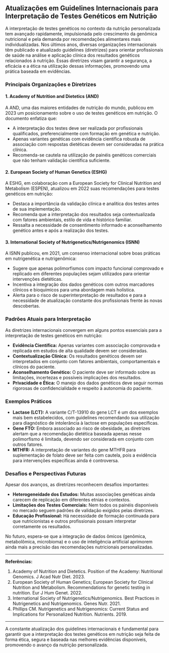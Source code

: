 
## Atualizações em Guidelines Internacionais para Interpretação de Testes Genéticos em Nutrição

A interpretação de testes genéticos no contexto da nutrição personalizada tem avançado rapidamente, impulsionada pelo crescimento da genômica nutricional e pela demanda por recomendações alimentares mais individualizadas. Nos últimos anos, diversas organizações internacionais têm publicado e atualizado guidelines (diretrizes) para orientar profissionais de saúde na análise e aplicação clínica dos resultados genéticos relacionados à nutrição. Essas diretrizes visam garantir a segurança, a eficácia e a ética na utilização dessas informações, promovendo uma prática baseada em evidências.

### Principais Organizações e Diretrizes

#### 1. **Academy of Nutrition and Dietetics (AND)**
A AND, uma das maiores entidades de nutrição do mundo, publicou em 2023 um posicionamento sobre o uso de testes genéticos em nutrição. O documento enfatiza que:

- A interpretação dos testes deve ser realizada por profissionais qualificados, preferencialmente com formação em genética e nutrição.
- Apenas variantes genéticas com evidência científica robusta de associação com respostas dietéticas devem ser consideradas na prática clínica.
- Recomenda-se cautela na utilização de painéis genéticos comerciais que não tenham validação científica suficiente.

#### 2. **European Society of Human Genetics (ESHG)**
A ESHG, em colaboração com a European Society for Clinical Nutrition and Metabolism (ESPEN), atualizou em 2022 suas recomendações para testes genéticos em nutrição:

- Destaca a importância da validação clínica e analítica dos testes antes de sua implementação.
- Recomenda que a interpretação dos resultados seja contextualizada com fatores ambientais, estilo de vida e histórico familiar.
- Ressalta a necessidade de consentimento informado e aconselhamento genético antes e após a realização dos testes.

#### 3. **International Society of Nutrigenetics/Nutrigenomics (ISNN)**
A ISNN publicou, em 2021, um consenso internacional sobre boas práticas em nutrigenética e nutrigenômica:

- Sugere que apenas polimorfismos com impacto funcional comprovado e replicado em diferentes populações sejam utilizados para orientar intervenções dietéticas.
- Incentiva a integração dos dados genéticos com outros marcadores clínicos e bioquímicos para uma abordagem mais holística.
- Alerta para o risco de superinterpretação de resultados e para a necessidade de atualização constante dos profissionais frente às novas descobertas.

### Padrões Atuais para Interpretação

As diretrizes internacionais convergem em alguns pontos essenciais para a interpretação de testes genéticos em nutrição:

- **Evidência Científica:** Apenas variantes com associação comprovada e replicada em estudos de alta qualidade devem ser consideradas.
- **Contextualização Clínica:** Os resultados genéticos devem ser interpretados em conjunto com fatores ambientais, comportamentais e clínicos do paciente.
- **Aconselhamento Genético:** O paciente deve ser informado sobre as limitações, incertezas e possíveis implicações dos resultados.
- **Privacidade e Ética:** O manejo dos dados genéticos deve seguir normas rigorosas de confidencialidade e respeito à autonomia do paciente.

### Exemplos Práticos

- **Lactase (LCT):** A variante C/T-13910 do gene LCT é um dos exemplos mais bem estabelecidos, com guidelines recomendando sua utilização para diagnóstico de intolerância à lactose em populações específicas.
- **Gene FTO:** Embora associado ao risco de obesidade, as diretrizes alertam que a recomendação dietética baseada apenas nesse polimorfismo é limitada, devendo ser considerada em conjunto com outros fatores.
- **MTHFR:** A interpretação de variantes do gene MTHFR para suplementação de folato deve ser feita com cautela, pois a evidência para intervenções específicas ainda é controversa.

### Desafios e Perspectivas Futuras

Apesar dos avanços, as diretrizes reconhecem desafios importantes:

- **Heterogeneidade dos Estudos:** Muitas associações genéticas ainda carecem de replicação em diferentes etnias e contextos.
- **Limitações dos Testes Comerciais:** Nem todos os painéis disponíveis no mercado seguem padrões de validação exigidos pelas diretrizes.
- **Educação Profissional:** Há necessidade de formação continuada para que nutricionistas e outros profissionais possam interpretar corretamente os resultados.

No futuro, espera-se que a integração de dados ômicos (genômica, metabolômica, microbioma) e o uso de inteligência artificial aprimorem ainda mais a precisão das recomendações nutricionais personalizadas.

---

**Referências:**

1. Academy of Nutrition and Dietetics. Position of the Academy: Nutritional Genomics. J Acad Nutr Diet. 2023.
2. European Society of Human Genetics; European Society for Clinical Nutrition and Metabolism. Recommendations for genetic testing in nutrition. Eur J Hum Genet. 2022.
3. International Society of Nutrigenetics/Nutrigenomics. Best Practices in Nutrigenetics and Nutrigenomics. Genes Nutr. 2021.
4. Phillips CM. Nutrigenetics and Nutrigenomics: Current Status and Implications for Personalized Nutrition. Nutrients. 2019.

---

A constante atualização dos guidelines internacionais é fundamental para garantir que a interpretação dos testes genéticos em nutrição seja feita de forma ética, segura e baseada nas melhores evidências disponíveis, promovendo o avanço da nutrição personalizada.
```
